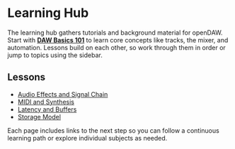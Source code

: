 # Learning Hub

The learning hub gathers tutorials and background material for openDAW.
Start with **[DAW Basics 101](./daw-basics-101.md)** to learn core concepts
like tracks, the mixer, and automation. Lessons build on each other, so work
through them in order or jump to topics using the sidebar.

## Lessons

- [Audio Effects and Signal Chain](./lessons/audio-effects-and-signal-chain.md)
- [MIDI and Synthesis](./lessons/midi-and-synthesis.md)
- [Latency and Buffers](./how-it-works/latency-and-buffers.md)
- [Storage Model](./how-it-works/storage-model.md)

Each page includes links to the next step so you can follow a continuous
learning path or explore individual subjects as needed.
